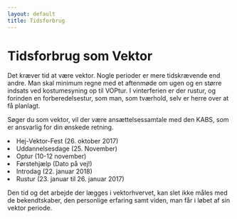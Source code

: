 ```yaml
---
layout: default
title: Tidsforbrug
---
```

<h1>Tidsforbrug som Vektor</h1>

<div id="poster-image" style="background-image: url('/static/img/t2.jpg');">
</div>

<p>Det kræver tid at være vektor. Nogle perioder er mere tidskrævende end andre. Man skal minimum regne med et aftenmøde om ugen og en større indsats ved kostumesyning op til VOPtur. I vinterferien er der rustur, og forinden en forberedelsestur, som man, som tværhold, selv er herre over at få planlagt. </p>

<p>Søger du som vektor, vil der være ansættelsessamtale med den KABS, som er ansvarlig for din ønskede retning.</p> 

<li>Hej-Vektor-Fest (26. oktober 2017)</li>
<li>Uddannelsesdage (25. November)</li>
<li>Optur (10-12 november)</li>
<li>Førstehjælp (Dato på vej!)</li>
<li>Introdag (22. januar 2018)</li>
<li>Rustur (23. januar til 26. januar 2017)</li>


<p>Den tid og det arbejde der lægges i vektorhvervet, kan slet ikke måles med de bekendtskaber, den personlige erfaring samt viden, man får i løbet af sin vektor periode. </p>
